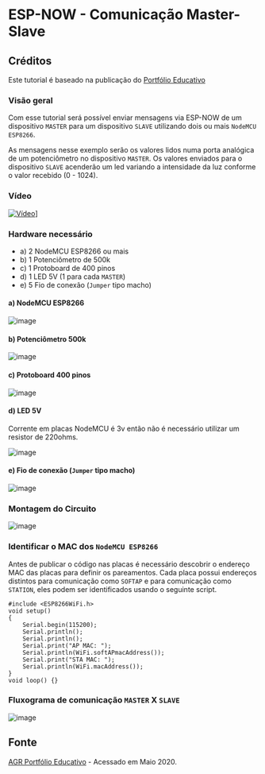 # ESP-NOW - Comunicação Master-Slave

## Créditos

Este tutorial é baseado na publicação do [Portfólio Educativo](http://agrportfolioeducativo.blogspot.com/2020/03/nodemcu-04espnow-comunicacion.html)

### Visão geral

Com esse tutorial será possível enviar mensagens via ESP-NOW de um dispositivo `MASTER` para um dispositivo `SLAVE` utilizando dois ou mais `NodeMCU ESP8266`.

As mensagens nesse exemplo serão os valores lidos numa porta analógica de um potenciômetro no dispositivo `MASTER`. Os valores enviados para o dispositivo `SLAVE` acenderão um led variando a intensidade da luz conforme o valor recebido (0 - 1024).

### Vídeo
[![Vídeo](https://user-images.githubusercontent.com/22710963/79707084-b2cefd80-8291-11ea-9707-5355fad051d5.png)](https://youtu.be/N-B2Ebryfm0)]

### Hardware necessário

- a) 2 NodeMCU ESP8266 ou mais
- b) 1 Potenciômetro de 500k
- c) 1 Protoboard de 400 pinos
- d) 1 LED 5V  (1 para cada `MASTER`)
- e) 5 Fio de conexão (`Jumper` tipo macho)

#### a) NodeMCU ESP8266

![image](https://user-images.githubusercontent.com/22710963/79626592-9e5ef980-8107-11ea-8245-9ef23642a350.png)

#### b) Potenciômetro 500k

![image](https://user-images.githubusercontent.com/22710963/79626612-c77f8a00-8107-11ea-9c39-c90192c62aac.png)

#### c) Protoboard 400 pinos

![image](https://user-images.githubusercontent.com/22710963/79626629-e716b280-8107-11ea-84f8-45d4f999800d.png)

#### d) LED 5V

Corrente em placas NodeMCU é 3v então não é necessário utilizar um resistor de 220ohms.

![image](https://user-images.githubusercontent.com/22710963/79626643-001f6380-8108-11ea-8705-a3e44ed63dce.png)

#### e) Fio de conexão (`Jumper` tipo macho)

![image](https://user-images.githubusercontent.com/22710963/79626716-a1a6b500-8108-11ea-98b1-d4e4ff02e706.png)

### Montagem do Circuito

![image](https://user-images.githubusercontent.com/22710963/79627091-cc463d00-810b-11ea-9e62-4553dbd829e2.png)

### Identificar o MAC dos `NodeMCU ESP8266`

Antes de publicar o código nas placas é necessário descobrir o endereço MAC das placas para definir os pareamentos. Cada placa possui endereços distintos para comunicação como  `SOFTAP` e para comunicação como `STATION`, eles podem ser identificados usando o seguinte script.

```
#include <ESP8266WiFi.h>
void setup()
{
    Serial.begin(115200);
    Serial.println();
    Serial.println();
    Serial.print("AP MAC: ");
    Serial.println(WiFi.softAPmacAddress());
    Serial.print("STA MAC: ");
    Serial.println(WiFi.macAddress());
}
void loop() {}
```

### Fluxograma de comunicação `MASTER` X `SLAVE`

![image](https://user-images.githubusercontent.com/22710963/79627929-d7e93200-8112-11ea-9017-0fac7e9934fd.png)

## Fonte

[AGR Portfólio Educativo](http://agrportfolioeducativo.blogspot.com/2020/03/nodemcu-04espnow-comunicacion.html) - Acessado em Maio 2020.
